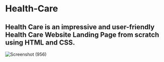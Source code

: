 # Health-Care
## Health Care is an impressive and user-friendly Health Care Website Landing Page from scratch using HTML and CSS.
![Screenshot (956)](https://github.com/pankajproject/Health-Care/assets/171322124/9a0bfdf7-6010-49b8-bc9f-0f990a388ddb)

